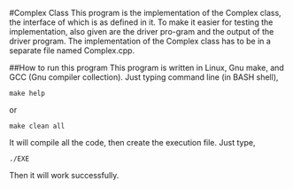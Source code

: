 #Complex Class
This program is the implementation of the Complex class, the interface of which is as defined in it. 
To make it easier for testing the implementation, also given are the driver pro-gram and the output of the driver program.
The implementation of the Complex class has to be in a separate file named Complex.cpp.

##How to run this program
This program is written in Linux, Gnu make, and GCC (Gnu compiler collection).
Just typing command line (in BASH shell),
```
make help
```

or

```
make clean all
```
It will compile all the code, then create the execution file.
Just type,
```
./EXE
```

Then it will work successfully.

